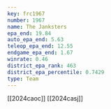 ```yaml
---
key: frc1967
number: 1967
name: The Janksters
epa_end: 19.84
auto_epa_end: 5.63
teleop_epa_end: 12.55
endgame_epa_end: 1.67
winrate: 0.46
district_epa_rank: 463
district_epa_percentile: 0.7429
type: Team
---
```

[[2024caoc]]
[[2024casj]]
